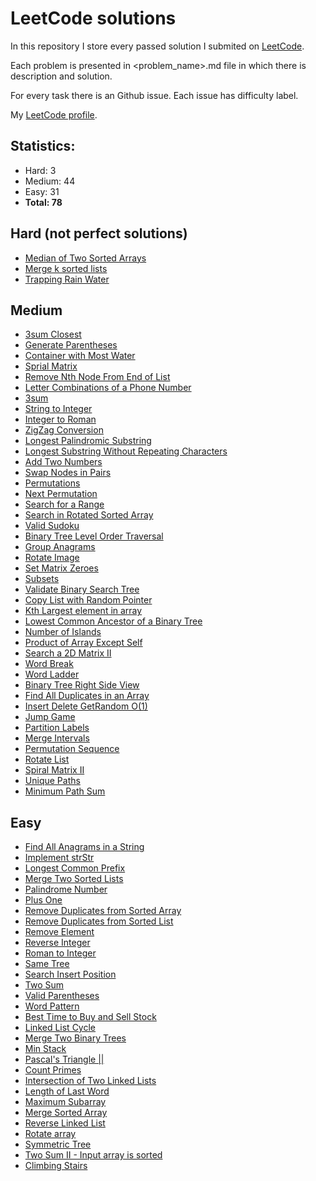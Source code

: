 # LeetCode solutions
In this repository I store every passed solution I submited on [LeetCode](www.leetcode.com).

Each problem is presented in <problem_name>.md file in which there is description and solution.

For every task there is an Github issue. Each issue has difficulty label.

My [LeetCode profile](https://leetcode.com/szaek/).

## Statistics:
* Hard: 3
* Medium: 44
* Easy: 31
* **Total: 78** 

## Hard (not perfect solutions)
* [Median of Two Sorted Arrays](https://github.com/MarcinusX/LeetCode_solutions/blob/master/median-of-two-sorted-arrays.md)
* [Merge k sorted lists](https://github.com/MarcinusX/LeetCode_solutions/blob/master/merge-k-sorted-list.md)
* [Trapping Rain Water](https://github.com/MarcinusX/LeetCode_solutions/blob/master/trapping-rain-water.md)

## Medium
* [3sum Closest](https://github.com/MarcinusX/LeetCode_solutions/blob/master/3sum-closest.md)
* [Generate Parentheses](https://github.com/MarcinusX/LeetCode_solutions/blob/master/generate-parentheses.md)
* [Container with Most Water](https://github.com/MarcinusX/LeetCode_solutions/blob/master/container-with-most-water.md)
* [Sprial Matrix](https://github.com/MarcinusX/LeetCode_solutions/blob/master/spiral-matrix.md)
* [Remove Nth Node From End of List](https://github.com/MarcinusX/LeetCode_solutions/blob/master/remove-nth-node-from-end-of-list.md)
* [Letter Combinations of a Phone Number](https://github.com/MarcinusX/LeetCode_solutions/blob/master/letter-combinations-of-a-phone-number.md)
* [3sum](https://github.com/MarcinusX/LeetCode_solutions/blob/master/3sum.md)
* [String to Integer](https://github.com/MarcinusX/LeetCode_solutions/blob/master/string-to-integer.md)
* [Integer to Roman](https://github.com/MarcinusX/LeetCode_solutions/blob/master/integer-to-roman.md)
* [ZigZag Conversion](https://github.com/MarcinusX/LeetCode_solutions/blob/master/zigzag-conversion.md)
* [Longest Palindromic Substring](https://github.com/MarcinusX/LeetCode_solutions/blob/master/longest-palindromic-substring.md)
* [Longest Substring Without Repeating Characters](https://github.com/MarcinusX/LeetCode_solutions/blob/master/longest-substring-without-repeating-characters.md)
* [Add Two Numbers](https://github.com/MarcinusX/LeetCode_solutions/blob/master/add-two-numbers.md)
* [Swap Nodes in Pairs](https://github.com/MarcinusX/LeetCode_solutions/blob/master/swap-nodes-in-pairs.md)
* [Permutations](https://github.com/MarcinusX/LeetCode_solutions/blob/master/permutations.md)
* [Next Permutation](https://github.com/MarcinusX/LeetCode_solutions/blob/master/next-permutation.md)
* [Search for a Range](https://github.com/MarcinusX/LeetCode_solutions/blob/master/search-for-a-range.md)
* [Search in Rotated Sorted Array](https://github.com/MarcinusX/LeetCode_solutions/blob/master/search-in-rotated-sorted-array.md)
* [Valid Sudoku](https://github.com/MarcinusX/LeetCode_solutions/blob/master/valid-sudoku.md)
* [Binary Tree Level Order Traversal](https://github.com/MarcinusX/LeetCode_solutions/blob/master/binary-tree-level-order-traversal.md)
* [Group Anagrams](https://github.com/MarcinusX/LeetCode_solutions/blob/master/group-anagrams.md)
* [Rotate Image](https://github.com/MarcinusX/LeetCode_solutions/blob/master/rotate-image.md)
* [Set Matrix Zeroes](https://github.com/MarcinusX/LeetCode_solutions/blob/master/set-matrix-zeroes.md)
* [Subsets](https://github.com/MarcinusX/LeetCode_solutions/blob/master/subsets.md)
* [Validate Binary Search Tree](https://github.com/MarcinusX/LeetCode_solutions/blob/master/validate-binary-search-tree.md)
* [Copy List with Random Pointer](https://github.com/MarcinusX/LeetCode_solutions/blob/master/copy-list-with-random-pointer.md)
* [Kth Largest element in array](https://github.com/MarcinusX/LeetCode_solutions/blob/master/kth-largest-element-in-an-array.md)
* [Lowest Common Ancestor of a Binary Tree](https://github.com/MarcinusX/LeetCode_solutions/blob/master/lowest-common-ancestor-of-a-binary-tree.md)
* [Number of Islands](https://github.com/MarcinusX/LeetCode_solutions/blob/master/number-of-islands.md)
* [Product of Array Except Self](https://github.com/MarcinusX/LeetCode_solutions/blob/master/product-of-array-except-self.md)
* [Search a 2D Matrix II](https://github.com/MarcinusX/LeetCode_solutions/blob/master/search-a-2d-matrix-ii.md)
* [Word Break](https://github.com/MarcinusX/LeetCode_solutions/blob/master/word-break.md)
* [Word Ladder](https://github.com/MarcinusX/LeetCode_solutions/blob/master/word-ladder.md)
* [Binary Tree Right Side View](https://github.com/MarcinusX/LeetCode_solutions/blob/master/binary-tree-right-side-view.md)
* [Find All Duplicates in an Array](https://github.com/MarcinusX/LeetCode_solutions/blob/master/find-all-duplicates-in-an-array.md)
* [Insert Delete GetRandom O(1)](https://github.com/MarcinusX/LeetCode_solutions/blob/master/insert-delete-getrandom-o1.md)
* [Jump Game](https://github.com/MarcinusX/LeetCode_solutions/blob/master/jump-game.md)
* [Partition Labels](https://github.com/MarcinusX/LeetCode_solutions/blob/master/partition-labels.md)
* [Merge Intervals](https://github.com/MarcinusX/LeetCode_solutions/blob/master/merge-intervals.md)
* [Permutation Sequence](https://github.com/MarcinusX/LeetCode_solutions/blob/master/permutation-sequence.md)
* [Rotate List](https://github.com/MarcinusX/LeetCode_solutions/blob/master/rotate-list.md)
* [Spiral Matrix II](https://github.com/MarcinusX/LeetCode_solutions/blob/master/spiral-matrix-ii.md)
* [Unique Paths](https://github.com/MarcinusX/LeetCode_solutions/blob/master/unique-paths.md)
* [Minimum Path Sum](https://github.com/MarcinusX/LeetCode_solutions/blob/master/minimum-path-sum.md)

## Easy
* [Find All Anagrams in a String](https://github.com/MarcinusX/LeetCode_solutions/blob/master/find-all-anagrams-in-a-string.md)
* [Implement strStr](https://github.com/MarcinusX/LeetCode_solutions/blob/master/implement-strStr.md)
* [Longest Common Prefix](https://github.com/MarcinusX/LeetCode_solutions/blob/master/longest-common-prefix.md)
* [Merge Two Sorted Lists](https://github.com/MarcinusX/LeetCode_solutions/blob/master/merge-two-sorted-lists.md)
* [Palindrome Number](https://github.com/MarcinusX/LeetCode_solutions/blob/master/palindrome_number.md)
* [Plus One](https://github.com/MarcinusX/LeetCode_solutions/blob/master/plus-one.md)
* [Remove Duplicates from Sorted Array](https://github.com/MarcinusX/LeetCode_solutions/blob/master/remove-duplicates-from-sorted-array.md)
* [Remove Duplicates from Sorted List](https://github.com/MarcinusX/LeetCode_solutions/blob/master/remove-duplicates-from-sorted-list.md)
* [Remove Element](https://github.com/MarcinusX/LeetCode_solutions/blob/master/remove-element.md)
* [Reverse Integer](https://github.com/MarcinusX/LeetCode_solutions/blob/master/reverse-integer.md)
* [Roman to Integer](https://github.com/MarcinusX/LeetCode_solutions/blob/master/romant-to-integer.md)
* [Same Tree](https://github.com/MarcinusX/LeetCode_solutions/blob/master/same-tree.md)
* [Search Insert Position](https://github.com/MarcinusX/LeetCode_solutions/blob/master/search-insert-position.md)
* [Two Sum](https://github.com/MarcinusX/LeetCode_solutions/blob/master/two-sum.md)
* [Valid Parentheses](https://github.com/MarcinusX/LeetCode_solutions/blob/master/valid-parenthesis.md)
* [Word Pattern](https://github.com/MarcinusX/LeetCode_solutions/blob/master/word-pattern.md)
* [Best Time to Buy and Sell Stock](https://github.com/MarcinusX/LeetCode_solutions/blob/master/best-time-to-buy-and-sell-stock.md)
* [Linked List Cycle](https://github.com/MarcinusX/LeetCode_solutions/blob/master/linked-list-cycle.md)
* [Merge Two Binary Trees](https://github.com/MarcinusX/LeetCode_solutions/blob/master/merge-two-binary-trees.md)
* [Min Stack](https://github.com/MarcinusX/LeetCode_solutions/blob/master/min-stack.md)
* [Pascal's Triangle ||](https://github.com/MarcinusX/LeetCode_solutions/blob/master/pascals-triangle-ii.md)
* [Count Primes](https://github.com/MarcinusX/LeetCode_solutions/blob/master/count-primes.md)
* [Intersection of Two Linked Lists](https://github.com/MarcinusX/LeetCode_solutions/blob/master/intersection-of-two-linked-lists.md)
* [Length of Last Word](https://github.com/MarcinusX/LeetCode_solutions/blob/master/length-of-last-word.md)
* [Maximum Subarray](https://github.com/MarcinusX/LeetCode_solutions/blob/master/maximum-subarray.md)
* [Merge Sorted Array](https://github.com/MarcinusX/LeetCode_solutions/blob/master/merge-sorted-array.md)
* [Reverse Linked List](https://github.com/MarcinusX/LeetCode_solutions/blob/master/reverse-linked-list.md)
* [Rotate array](https://github.com/MarcinusX/LeetCode_solutions/blob/master/rotate-array.md)
* [Symmetric Tree](https://github.com/MarcinusX/LeetCode_solutions/blob/master/symmetric-tree.md)
* [Two Sum II - Input array is sorted](https://github.com/MarcinusX/LeetCode_solutions/blob/master/two-sum-ii-input-array-is-sorted.md)
* [Climbing Stairs](https://github.com/MarcinusX/LeetCode_solutions/blob/master/climbing-stairs.md)

